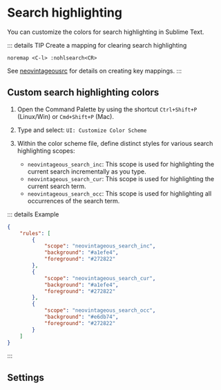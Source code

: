 # Search highlighting

You can customize the colors for search highlighting in Sublime Text.

::: details TIP Create a mapping for clearing search highlighting
```vim
noremap <C-l> :nohlsearch<CR>
```
See [neovintageousrc](/reference/neovintageousrc) for details on creating key mappings.
:::

## Custom search highlighting colors

1. Open the Command Palette by using the shortcut `Ctrl+Shift+P` (Linux/Win) or `Cmd+Shift+P` (Mac).

1. Type and select: `UI: Customize Color Scheme`

1. Within the color scheme file, define distinct styles for various search highlighting scopes:

   - `neovintageous_search_inc`: This scope is used for highlighting the current search incrementally as you type.
   - `neovintageous_search_cur`: This scope is used for highlighting the current search term.
   - `neovintageous_search_occ`: This scope is used for highlighting all occurrences of the search term.

::: details Example

```json
{
    "rules": [
        {
            "scope": "neovintageous_search_inc",
            "background": "#a1efe4",
            "foreground": "#272822"
        },
        {
            "scope": "neovintageous_search_cur",
            "background": "#a1efe4",
            "foreground": "#272822"
        },
        {
            "scope": "neovintageous_search_occ",
            "background": "#e6db74",
            "foreground": "#272822"
        }
    ]
}
```
:::

## Settings

<!--@include:@/reusables/settings/search.md-->
